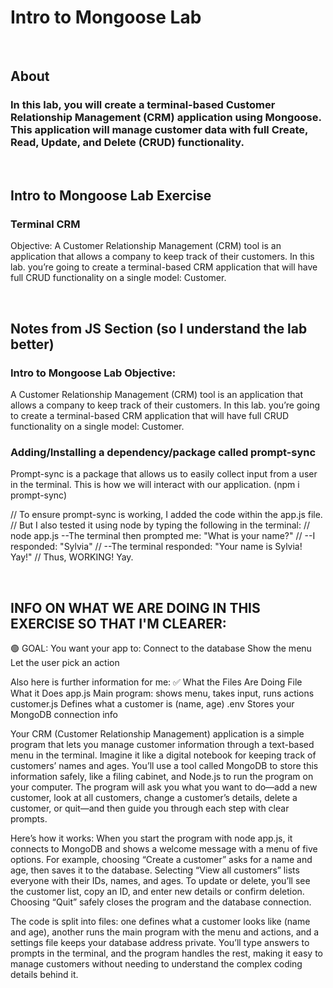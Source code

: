 # Intro to Mongoose Lab

<br>

## About

### In this lab, you will create a terminal-based Customer Relationship Management (CRM) application using Mongoose. This application will manage customer data with full Create, Read, Update, and Delete (CRUD) functionality.
<br>

## Intro to Mongoose Lab Exercise

### Terminal CRM

Objective: A Customer Relationship Management (CRM) tool is an application that allows a company to keep track of their customers. In this lab. you’re going to create a terminal-based CRM application that will have full CRUD functionality on a single model: Customer.

<br>


## Notes from JS Section (so I understand the lab better)
### Intro to Mongoose Lab Objective:
A Customer Relationship Management (CRM) tool is an application that allows a company to keep track of their customers. In this lab. you’re going to create a terminal-based CRM application that will have full CRUD functionality on a single model: Customer.


### Adding/Installing a dependency/package called prompt-sync
Prompt-sync is a package that allows us to easily collect input from a user in the terminal. This is how we will interact with our application. (npm i prompt-sync)


// To ensure prompt-sync is working, I added the code within the app.js file. 
// But I also tested it using node by typing the following in the terminal:
// node app.js --The terminal then prompted me: "What is your name?" 
// --I responded: "Sylvia" 
// --The terminal responded: "Your name is Sylvia! Yay!"
// Thus, WORKING! Yay.

<br>

## INFO ON WHAT WE ARE DOING IN THIS EXERCISE SO THAT I'M CLEARER:

🟢 GOAL:
You want your app to:
Connect to the database
Show the menu
Let the user pick an action

Also here is further information for me:
✅ What the Files Are Doing
File	        What it Does
app.js	        Main program: shows menu, takes input, runs actions
customer.js	    Defines what a customer is (name, age)
.env	        Stores your MongoDB connection info

Your CRM (Customer Relationship Management) application is a simple program that lets you 
manage customer information through a text-based menu in the terminal. Imagine it like a digital notebook for keeping track of customers’ names and ages. You’ll use a tool called MongoDB to store this information safely, like a filing cabinet, and Node.js to run the program on your computer. The program will ask you what you want to do—add a new customer, look at all customers, change a customer’s details, delete a customer, or quit—and 
then guide you through each step with clear prompts.

Here’s how it works: When you start the program with node app.js, it connects to MongoDB and shows a welcome message with a menu of five options. For example, choosing “Create a customer” asks for a name and age, then saves it to the database. Selecting “View all customers” lists everyone with their IDs, names, and ages. To update or delete, you’ll see the customer list, copy an ID, and enter new details or confirm deletion. Choosing “Quit” safely closes the program and the database connection.

The code is split into files: 
one defines what a customer looks like (name and age), 
another runs the main program with the menu and actions, 
and a settings file keeps your database address private. 
You’ll type answers to prompts in the terminal, and the program handles the rest, 
making it easy to manage customers without needing to understand the complex coding details behind it.

